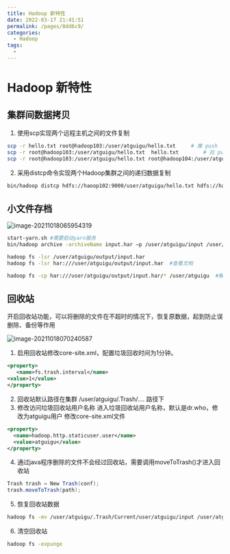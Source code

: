 ```yaml
---
title: Hadoop 新特性
date: 2022-03-17 21:41:51
permalink: /pages/8dd6c9/
categories:
  - Hadoop
tags:
  - 
---
```

# Hadoop 新特性

## 集群间数据拷贝

1. 使用scp实现两个远程主机之间的文件复制

```sh
scp -r hello.txt root@hadoop103:/user/atguigu/hello.txt		# 推 push
scp -r root@hadoop103:/user/atguigu/hello.txt  hello.txt		# 拉 pull
scp -r root@hadoop103:/user/atguigu/hello.txt root@hadoop104:/user/atguigu   #是通过本地主机中转实现两个远程主机的文件复制；如果在两个远程主机之间ssh没有配置的情况下可以使用该方式。
```

2. 采用distcp命令实现两个Hadoop集群之间的递归数据复制

```sh
bin/hadoop distcp hdfs://haoop102:9000/user/atguigu/hello.txt hdfs://hadoop103:9000/user/atguigu/hello.txt
```

## 小文件存档

![image-20211018065954319](https://cdn.jsdelivr.net/gh/Iekrwh/images/md-images/image-20211018065954319.png)

```sh
start-yarn.sh #需要启动yarn服务
bin/hadoop archive -archiveName input.har –p /user/atguigu/input /user/atguigu/output #将/user/atguigu/input目录里的所有文件都归档为 input.har

hadoop fs -lsr /user/atguigu/output/input.har
hadoop fs -lsr har:///user/atguigu/output/input.har  #查看文档

hadoop fs -cp har:///user/atguigu/output/input.har/* /user/atguigu  #解归档文件
```



## 回收站

开启回收站功能，可以将删除的文件在不超时的情况下，恢复原数据，起到防止误删除、备份等作用

![image-20211018070240587](https://cdn.jsdelivr.net/gh/Iekrwh/images/md-images/image-20211018070240587.png)

1. 启用回收站修改core-site.xml，配置垃圾回收时间为1分钟。

```xml
<property>
   <name>fs.trash.interval</name>
<value>1</value>
</property>
```

2. 回收站默认路径在集群 /user/atguigu/.Trash/…. 路径下
3. 修改访问垃圾回收站用户名称
   进入垃圾回收站用户名称，默认是dr.who，修改为atguigu用户
   修改core-site.xml文件

```xml
<property>
  <name>hadoop.http.staticuser.user</name>
  <value>atguigu</value>
</property>
```

4. 通过java程序删除的文件不会经过回收站，需要调用moveToTrash()才进入回收站

```java
Trash trash = New Trash(conf);
trash.moveToTrash(path);
```

5. 恢复回收站数据

```sh
hadoop fs -mv /user/atguigu/.Trash/Current/user/atguigu/input /user/atguigu/input
```

6. 清空回收站

```sh
hadoop fs -expunge
```







